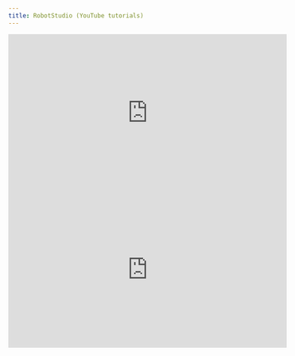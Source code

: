 ```yaml
---
title: RobotStudio (YouTube tutorials)
---
```


<!--[[University]]-->
<!--[[Robotics]]-->

<center>

<iframe width="560" height="315" src="https://www.youtube-nocookie.com/embed/AYVIkkFER2k" title="YouTube video player" frameborder="0" allow="accelerometer; autoplay; clipboard-write; encrypted-media; gyroscope; picture-in-picture" allowfullscreen></iframe>

<iframe width="560" height="315" src="https://www.youtube-nocookie.com/embed/fwg-Wdxdp0w" title="YouTube video player" frameborder="0" allow="accelerometer; autoplay; clipboard-write; encrypted-media; gyroscope; picture-in-picture" allowfullscreen></iframe>

</center>